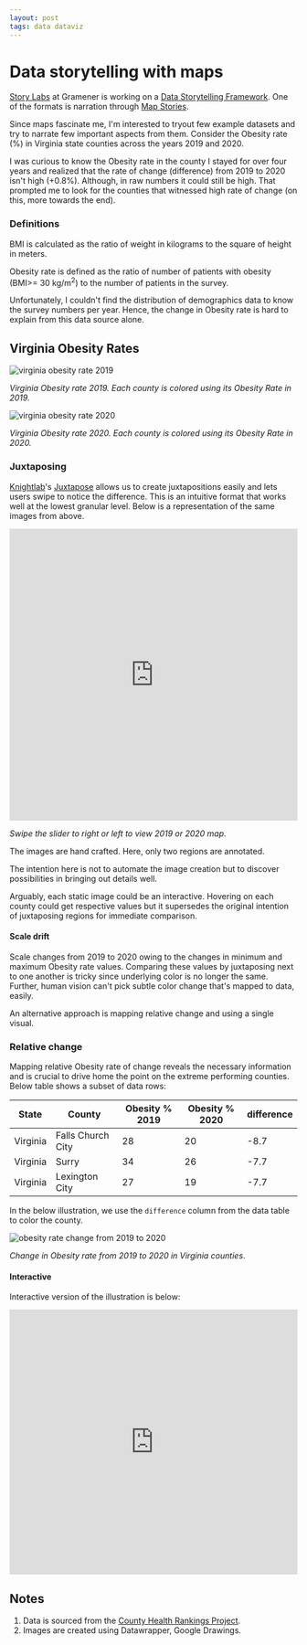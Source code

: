 ```yaml
---
layout: post
tags: data dataviz
---
```


# Data storytelling with maps

[Story Labs](https://gramener.com/storylabs/) at Gramener is working on a [Data Storytelling Framework](https://gramener.com/storylabs-publications/defining-data-storytelling). One of the formats is narration through [Map Stories](https://gramener.com/storylabs-publications/map-stories).

Since maps fascinate me, I'm interested to tryout few example datasets and try to narrate few important aspects from them. Consider the Obesity rate (%) in Virginia state counties across the years 2019 and 2020.

I was curious to know the Obesity rate in the county I stayed for over four years and realized that the rate of change (difference) from 2019 to 2020 isn't high (+0.8%). Although, in raw numbers it could still be high. That prompted me to look for the counties that witnessed high rate of change (on this, more towards the end).

### Definitions

BMI is calculated as the ratio of weight in kilograms to the square of height in meters.

Obesity rate is defined as the ratio of number of patients with obesity (BMI>= 30 kg/m<sup>2</sup>) to the number of patients in the survey.

Unfortunately, I couldn't find the distribution of demographics data to know the survey numbers per year. Hence, the change in Obesity rate is hard to explain from this data source alone.

## Virginia Obesity Rates

![virginia obesity rate 2019](https://i.postimg.cc/6pRpmwP0/virginia-obesity-2019.png)

*Virginia Obesity rate 2019. Each county is colored using its Obesity Rate in 2019.*

![virginia obesity rate 2020](https://i.postimg.cc/wTnB23wM/virginia-obesity-2020.png)

*Virginia Obesity rate 2020. Each county is colored using its Obesity Rate in 2020.*

### Juxtaposing

[Knightlab](https://knightlab.northwestern.edu/)'s [Juxtapose](https://juxtapose.knightlab.com/) allows us to create juxtapositions easily and lets users swipe to notice the difference. This is an intuitive format that works well at the lowest granular level. Below is a representation of the same images from above.

<iframe frameborder="0" class="juxtapose" width="100%" height="511" src="https://cdn.knightlab.com/libs/juxtapose/latest/embed/index.html?uid=56c8ed98-8556-11eb-83c8-ebb5d6f907df"></iframe>

*Swipe the slider to right or left to view 2019 or 2020 map*.

The images are hand crafted. Here, only two regions are annotated.

The intention here is not to automate the image creation but to discover possibilities in bringing out details well.

Arguably, each static image could be an interactive. Hovering on each county could get respective values but it supersedes the original intention of juxtaposing regions for immediate comparison.

#### Scale drift

Scale changes from 2019 to 2020 owing to the changes in minimum and maximum Obesity rate values. Comparing these values by juxtaposing next to one another is tricky since underlying color is no longer the same. Further, human vision can't pick subtle color change that's mapped to data, easily.

An alternative approach is mapping relative change and using a single visual. 

### Relative change

Mapping relative Obesity rate of change reveals the necessary information and is crucial to drive home the point on the extreme performing counties. Below table shows a subset of data rows:

| State | County | Obesity % 2019 | Obesity % 2020 | difference |
| ----- | ------ | -------------- | -------------- | ---------- |
| Virginia | Falls Church City | 28 | 20 | -8.7
| Virginia | Surry | 34 | 26 | -7.7 |
| Virginia | Lexington City | 27 | 19 | -7.7 |


In the below illustration, we use the `difference` column from the data table to color the county.

![obesity rate change from 2019 to 2020](https://user-images.githubusercontent.com/1143687/111248307-a54ffe00-862f-11eb-99dd-834fcbf21264.png)

*Change in Obesity rate from 2019 to 2020 in Virginia counties*.

#### Interactive

Interactive version of the illustration is below:

<iframe title="Obesity rate change in Virginia counties from 2019 to 2020" aria-label="Map" id="datawrapper-chart-aIN3l" src="https://datawrapper.dwcdn.net/aIN3l/1/" scrolling="no" frameborder="0" style="width: 0; min-width: 100% !important; border: none;" height="464"></iframe><script type="text/javascript">!function(){"use strict";window.addEventListener("message",(function(a){if(void 0!==a.data["datawrapper-height"])for(var e in a.data["datawrapper-height"]){var t=document.getElementById("datawrapper-chart-"+e)||document.querySelector("iframe[src*='"+e+"']");t&&(t.style.height=a.data["datawrapper-height"][e]+"px")}}))}();
</script>

## Notes

1. Data is sourced from the [County Health Rankings Project](https://www.countyhealthrankings.org/).
2. Images are created using Datawrapper, Google Drawings.
